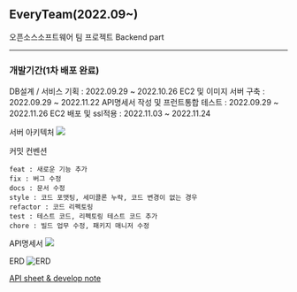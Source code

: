 ## EveryTeam(2022.09~)
오픈소스소프트웨어 팀 프로젝트 Backend part

---

### 개발기간(1차 배포 완료)
DB설계 / 서비스 기획 : 2022.09.29 ~ 2022.10.26
EC2 및 이미지 서버 구축 : 2022.09.29 ~ 2022.11.22
API명세서 작성 및 프런트통합 테스트 : 2022.09.29 ~ 2022.11.26
EC2 배포 및 ssl적용 : 2022.11.03 ~ 2022.11.24


서버 아키텍처
![](https://velog.velcdn.com/images/okbear3/post/b2e19e91-a224-4df9-b294-9451a7a5f2b5/image.png)



커밋 컨벤션
```
feat : 새로운 기능 추가
fix : 버그 수정
docs : 문서 수정
style : 코드 포맷팅, 세미콜론 누락, 코드 변경이 없는 경우
refactor : 코드 리펙토링
test : 테스트 코드, 리펙토링 테스트 코드 추가
chore : 빌드 업무 수정, 패키지 매니저 수정

```


API명세서
![](https://velog.velcdn.com/images/okbear3/post/8ec0a888-dad2-425c-8653-8739cc8d0a0d/image.png)

ERD
![ERD
](https://velog.velcdn.com/images/okbear3/post/3b82ad66-3d92-40c3-9bdd-ab05753c4c91/image.png)

[API sheet & develop note](https://www.notion.so/6f15fac996354338b6e5f3e30cde582f)